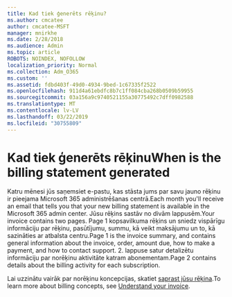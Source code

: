```yaml
---
title: Kad tiek ģenerēts rēķinu?
ms.author: cmcatee
author: cmcatee-MSFT
manager: mnirkhe
ms.date: 2/28/2018
ms.audience: Admin
ms.topic: article
ROBOTS: NOINDEX, NOFOLLOW
localization_priority: Normal
ms.collection: Adm_O365
ms.custom: ''
ms.assetid: fdbd403f-49d0-4934-9bed-1c67335f2522
ms.openlocfilehash: 911d4a61ebdfc8b7c1ff084cba268b0509b59955
ms.sourcegitcommit: 03a156a9c9740521155a30775492c7dff0982588
ms.translationtype: MT
ms.contentlocale: lv-LV
ms.lasthandoff: 03/22/2019
ms.locfileid: "30755809"
---
```

# <a name="when-is-the-billing-statement-generated"></a><span data-ttu-id="3a463-102">Kad tiek ģenerēts rēķinu</span><span class="sxs-lookup"><span data-stu-id="3a463-102">When is the billing statement generated</span></span>

<span data-ttu-id="3a463-103">Katru mēnesi jūs saņemsiet e-pastu, kas stāsta jums par savu jauno rēķinu ir pieejama Microsoft 365 administrēšanas centrā.</span><span class="sxs-lookup"><span data-stu-id="3a463-103">Each month you'll receive an email that tells you that your new billing statement is available in the Microsoft 365 admin center.</span></span> <span data-ttu-id="3a463-104">Jūsu rēķins sastāv no divām lappusēm.</span><span class="sxs-lookup"><span data-stu-id="3a463-104">Your invoice contains two pages.</span></span> <span data-ttu-id="3a463-105">Page 1 kopsavilkuma rēķins un sniedz vispārīgu informāciju par rēķinu, pasūtījumu, summu, kā veikt maksājumu un to, kā sazināties ar atbalsta centru.</span><span class="sxs-lookup"><span data-stu-id="3a463-105">Page 1 is the invoice summary, and contains general information about the invoice, order, amount due, how to make a payment, and how to contact support.</span></span> <span data-ttu-id="3a463-106">2. lappuse satur detalizētu informāciju par norēķinu aktivitāte katram abonementam.</span><span class="sxs-lookup"><span data-stu-id="3a463-106">Page 2 contains details about the billing activity for each subscription.</span></span>
  
<span data-ttu-id="3a463-107">Lai uzzinātu vairāk par norēķinu koncepcijas, skatiet [saprast jūsu rēķina](https://support.office.com/article/0724b428-fb59-4962-8c37-6674166d7507).</span><span class="sxs-lookup"><span data-stu-id="3a463-107">To learn more about billing concepts, see [Understand your invoice](https://support.office.com/article/0724b428-fb59-4962-8c37-6674166d7507).</span></span>
  

